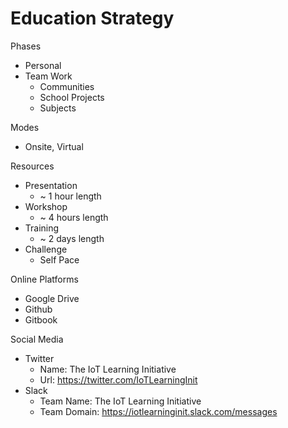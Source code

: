 # Education Strategy

Phases

- Personal
- Team Work
  - Communities
  - School Projects
  - Subjects

Modes

- Onsite, Virtual

Resources

- Presentation
  - ~ 1 hour length
- Workshop
  - ~ 4 hours length
- Training
  - ~ 2 days length
- Challenge
  - Self Pace

Online Platforms

- Google Drive
- Github
- Gitbook
  
Social Media

- Twitter
  - Name: The IoT Learning Initiative
  - Url: https://twitter.com/IoTLearningInit
- Slack
  - Team Name: The IoT Learning Initiative
  - Team Domain: https://iotlearninginit.slack.com/messages